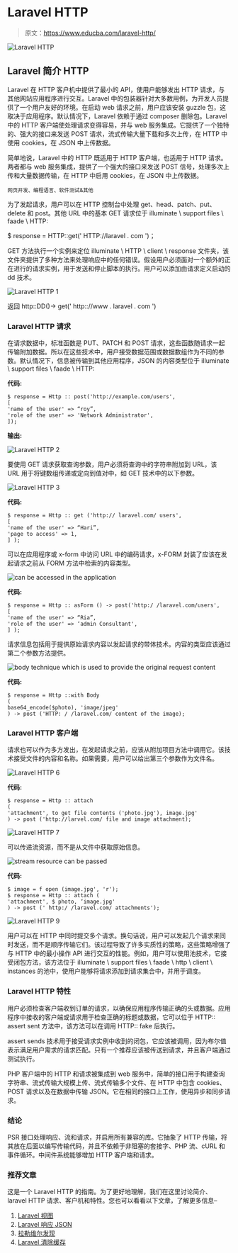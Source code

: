 # Laravel HTTP

> 原文：<https://www.educba.com/laravel-http/>

![Laravel HTTP](img/a772d3279a3437921c771b59931d0274.png)



## Laravel 简介 HTTP

Laravel 在 HTTP 客户机中提供了最小的 API，使用户能够发出 HTTP 请求，与其他网站应用程序进行交互。Laravel 中的包装器针对大多数用例，为开发人员提供了一个用户友好的环境。在启动 web 请求之前，用户应该安装 guzzle 包，这取决于应用程序。默认情况下，Laravel 依赖于通过 composer 删除包。Laravel 中的 HTTP 客户端使处理请求变得容易，并与 web 服务集成。它提供了一个独特的、强大的接口来发送 POST 请求，流式传输大量下载和多次上传，在 HTTP 中使用 cookies，在 JSON 中上传数据。

简单地说，Laravel 中的 HTTP 既适用于 HTTP 客户端，也适用于 HTTP 请求。两者都与 web 服务集成，提供了一个强大的接口来发送 POST 信号，处理多次上传和大量数据传输，在 HTTP 中启用 cookies，在 JSON 中上传数据。

<small>网页开发、编程语言、软件测试&其他</small>

为了发起请求，用户可以在 HTTP 控制台中处理 get、head、patch、put、delete 和 post。其他 URL 中的基本 GET 请求位于 illuminate \ support files \ faade \ HTTP:

$ response = HTTP::get(' HTTP://laravel . com ')；

GET 方法执行一个实例来定位 illuminate \ HTTP \ client \ response 文件夹，该文件夹提供了多种方法来处理响应中的任何错误。假设用户必须面对一个额外的正在进行的请求实例，用于发送和停止脚本的执行。用户可以添加由请求定义启动的 dd 技术。

![Laravel HTTP 1](img/8886df02a79fe0fabab4effcab287f5e.png)



返回 http::DD()-> get(' http:://www . laravel . com ')

### Laravel HTTP 请求

在请求数据中，标准函数是 PUT、PATCH 和 POST 请求，这些函数随请求一起传输附加数据。所以在这些技术中，用户接受数据范围或数据数组作为不同的参数。默认情况下，信息被传输到其他应用程序，JSON 的内容类型位于 illuminate \ support files \ faade \ HTTP:

**代码:**

```
$ response = Http :: post('http://example.com/users',
[
'name of the user' => “roy”,
'role of the user' => 'Network Administrator',
]); 
```

**输出:**

![Laravel HTTP 2](img/be8551e29f48e5ae38727fe675b100c1.png)



要使用 GET 请求获取查询参数，用户必须将查询中的字符串附加到 URL，该 URL 用于将键数组传递或定向到值对中，如 GET 技术中的以下参数。

![Laravel HTTP 3](img/284a37d60dbea4af36e8db5ee4ec04c1.png)



**代码:**

```
$ response = Http :: get ('http:// laravel.com/ users',
[
'name of the user' => “Hari”,
'page to access' => 1,
] ); 
```

可以在应用程序或 x-form 中访问 URL 中的编码请求，x-FORM 封装了应该在发起请求之前从 FORM 方法中检索的内容类型。

![can be accessed in the application](img/f130b2eb3244222e31ab91a20ce11515.png)



**代码:**

```
$ response = Http :: asForm () -> post('http:/ /laravel.com/users',
[
'name of the user' => “Ria”,
'role of the user' => ‘admin Consultant',
] ); 
```

请求信息包括用于提供原始请求内容以发起请求的带体技术。内容的类型应该通过第二个参数方法提供。

![body technique which is used to provide the original request content](img/38279f4f1a8fe519303feb64b46a17c4.png)



**代码:**

```
$ response = Http ::with Body
(
base64_encode($photo), 'image/jpeg'
) -> post ('HTTP: / /laravel.com/ content of the image); 
```

### Laravel HTTP 客户端

请求也可以作为多方发出，在发起请求之前，应该从附加项目方法中调用它。该技术接受文件的内容和名称。如果需要，用户可以给出第三个参数作为文件名。

![Laravel HTTP 6](img/81cbc236ea3b11f42edf144cceca083d.png)



**代码:**

```
$ response = Http :: attach
(
'attachment', to get file contents ('photo.jpg'), image.jpg'
) -> post ('http://larvel.com/ file and image attachment); 
```

![Laravel HTTP 7](img/83548c31bbed9dc084bedb2de23d0c74.png)



可以传递流资源，而不是从文件中获取原始信息。

![stream resource can be passed](img/9c64c38a88b678d817801572504cd6e0.png)



**代码:**

```
$ image = f open (image.jpg', 'r');
$ response = Http :: attach (
'attachment', $ photo, ‘image.jpg'
) -> post (' http:/ /laravel.com/ attachments'); 
```

![Laravel HTTP 9](img/53bdd8bbe812dace1802b0b81645b28b.png)



用户可以在 HTTP 中同时提交多个请求。换句话说，用户可以发起几个请求来同时发送，而不是顺序传输它们。该过程导致了许多实质性的策略，这些策略增强了与 HTTP 中的最小操作 API 进行交互的性能。例如，用户可以使用池技术，它接受闭包方法，该方法位于 illuminate \ support files \ faade \ http \ client \ instances 的池中，使用户能够将请求添加到请求集合中，并用于调度。

### Laravel HTTP 特性

用户必须检查客户端收到订单的请求，以确保应用程序传输正确的头或数据。应用程序中接收的客户端或请求用于检查正确的标题或数据，它可以位于 HTTP:: assert sent 方法中，该方法可以在调用 HTTP:: fake 后执行。

assert sends 技术用于接受请求实例中收到的闭包，它应该被调用，因为布尔值表示满足用户需求的请求匹配。只有一个推荐应该被传送到请求，并且客户端通过测试执行。

PHP 客户端中的 HTTP 和请求被集成到 web 服务中，简单的接口用于构建查询字符串、流式传输大规模上传、流式传输多个文件、在 HTTP 中包含 cookies、POST 请求以及在数据中传输 JSON。它在相同的接口上工作，使用异步和同步请求。

### 结论

PSR 接口处理响应、流和请求，并启用所有兼容的库。它抽象了 HTTP 传输，将其放在后面以编写传输代码，并且不依赖于非阻塞的套接字、PHP 流、cURL 和事件循环。中间件系统能够增加 HTTP 客户端和请求。

### 推荐文章

这是一个 Laravel HTTP 的指南。为了更好地理解，我们在这里讨论简介、laravel HTTP 请求、客户机和特性。您也可以看看以下文章，了解更多信息–

1.  [Laravel 视图](https://www.educba.com/laravel-view/)
2.  [Laravel 响应 JSON](https://www.educba.com/laravel-response-json/)
3.  [拉勒维尔发现](https://www.educba.com/laravel-find/)
4.  [Laravel 清除缓存](https://www.educba.com/laravel-clear-cache/)





